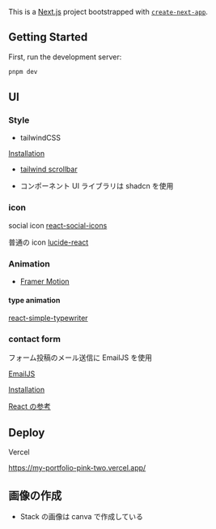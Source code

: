 This is a [Next.js](https://nextjs.org/) project bootstrapped with [`create-next-app`](https://github.com/vercel/next.js/tree/canary/packages/create-next-app).

## Getting Started

First, run the development server:

```bash
pnpm dev
```

## UI

### Style

- tailwindCSS

[Installation](https://tailwindcss.com/docs/guides/nextjs)

- [tailwind scrollbar](https://www.npmjs.com/package/tailwind-scrollbar)

- コンポーネント UI ライブラリは shadcn を使用

### icon

social icon
[react-social-icons](https://jaketrent.github.io/react-social-icons/)

普通の icon
[lucide-react](https://lucide.dev/)

### Animation

- [Framer Motion](https://www.framer.com/motion/)

#### type animation

[react-simple-typewriter](https://www.npmjs.com/package/react-simple-typewriter)

### contact form

フォーム投稿のメール送信に EmailJS を使用

[EmailJS](https://dashboard.emailjs.com/)

[Installation](https://www.emailjs.com/docs/sdk/installation/)

[React の参考](https://www.emailjs.com/docs/examples/reactjs/)

## Deploy

Vercel

https://my-portfolio-pink-two.vercel.app/

## 画像の作成

- Stack の画像は canva で作成している
